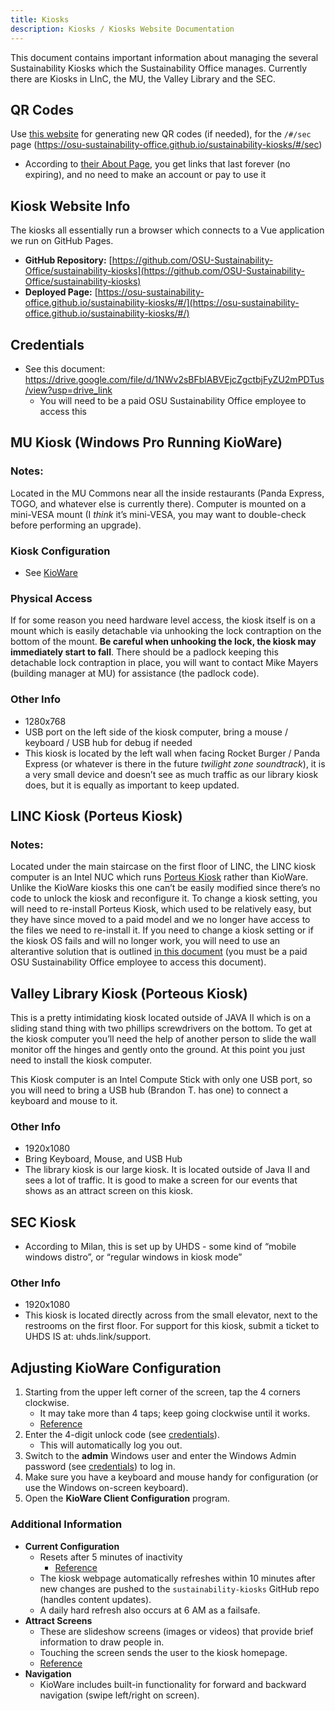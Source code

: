 ```yaml
---
title: Kiosks
description: Kiosks / Kiosks Website Documentation
---
```


This document contains important information about managing the several Sustainability Kiosks which the Sustainability Office manages. Currently there are Kiosks in LInC, the MU, the Valley Library and the SEC.

## QR Codes

Use [this website](https://www.qrcode-monkey.com) for generating new QR codes (if needed), for the `/#/sec` page (https://osu-sustainability-office.github.io/sustainability-kiosks/#/sec)

- According to [their About Page](https://www.qrcode-monkey.com/#about), you get links that last forever (no expiring), and no need to make an account or pay to use it

## Kiosk Website Info

The kiosks all essentially run a browser which connects to a Vue application we run on GitHub Pages.

- **GitHub Repository:** [https://github.com/OSU-Sustainability-Office/sustainability-kiosks](https://github.com/OSU-Sustainability-Office/sustainability-kiosks)
- **Deployed Page:** [https://osu-sustainability-office.github.io/sustainability-kiosks/#/](https://osu-sustainability-office.github.io/sustainability-kiosks/#/)

## Credentials

- See this document: https://drive.google.com/file/d/1NWv2sBFblABVEjcZgctbjFyZU2mPDTus/view?usp=drive_link
  - You will need to be a paid OSU Sustainability Office employee to access this

## MU Kiosk (Windows Pro Running KioWare)

### Notes:

Located in the MU Commons near all the inside restaurants (Panda Express, TOGO, and whatever else is currently there). Computer is mounted on a mini-VESA mount (I _think_ it’s mini-VESA, you may want to double-check before performing an upgrade).

### Kiosk Configuration

- See [KioWare](#kioware)

### Physical Access

If for some reason you need hardware level access, the kiosk itself is on a mount which is easily detachable via unhooking the lock contraption on the bottom of the mount. **Be careful when unhooking the lock, the kiosk may immediately start to fall**. There should be a padlock keeping this detachable lock contraption in place, you will want to contact Mike Mayers (building manager at MU) for assistance (the padlock code).

### Other Info

- 1280x768
- USB port on the left side of the kiosk computer, bring a mouse / keyboard / USB hub for debug if needed
- This kiosk is located by the left wall when facing Rocket Burger / Panda Express (or whatever is there in the future _twilight zone soundtrack_), it is a very small device and doesn’t see as much traffic as our library kiosk does, but it is equally as important to keep updated.

## LINC Kiosk (Porteus Kiosk)

### Notes:

Located under the main staircase on the first floor of LINC, the LINC kiosk computer is an Intel NUC which runs [Porteus Kiosk](https://porteus-kiosk.org/) rather than KioWare. Unlike the KioWare kiosks this one can’t be easily modified since there’s no code to unlock the kiosk and reconfigure it. To change a kiosk setting, you will need to re-install Porteus Kiosk, which used to be relatively easy, but they have since moved to a paid model and we no longer have access to the files we need to re-install it. If you need to change a kiosk setting or if the kiosk OS fails and will no longer work, you will need to use an alterantive solution that is outlined [in this document](https://docs.google.com/document/d/1SSehenWVNsSmiOiyzWv8hSBRxiFihl54C7RGu5SlUtc/edit?tab=t.0#heading=h.wf398kazbr04) (you must be a paid OSU Sustainability Office employee to access this document).

## Valley Library Kiosk (Porteous Kiosk)

This is a pretty intimidating kiosk located outside of JAVA II which is on a sliding stand thing with two phillips screwdrivers on the bottom. To get at the kiosk computer you’ll need the help of another person to slide the wall monitor off the hinges and gently onto the ground. At this point you just need to install the kiosk computer.

This Kiosk computer is an Intel Compute Stick with only one USB port, so you will need to bring a USB hub (Brandon T. has one) to connect a keyboard and mouse to it.

### Other Info

- 1920x1080
- Bring Keyboard, Mouse, and USB Hub
- The library kiosk is our large kiosk. It is located outside of Java II and sees a lot of traffic. It is good to make a screen for our events that shows as an attract screen on this kiosk.

## SEC Kiosk

- According to Milan, this is set up by UHDS - some kind of “mobile windows distro”, or “regular windows in kiosk mode”

### Other Info

- 1920x1080
- This kiosk is located directly across from the small elevator, next to the restrooms on the first floor. For support for this kiosk, submit a ticket to UHDS IS at: uhds.link/support.

## Adjusting KioWare Configuration
1. Starting from the upper left corner of the screen, tap the 4 corners clockwise.  
   - It may take more than 4 taps; keep going clockwise until it works.  
   - [Reference](https://www.kioware.com/faqs.aspx?id=-162698673)  
2. Enter the 4-digit unlock code (see [credentials](#credentials)).  
   - This will automatically log you out.  
3. Switch to the **admin** Windows user and enter the Windows Admin password (see [credentials](#credentials)) to log in.  
4. Make sure you have a keyboard and mouse handy for configuration (or use the Windows on-screen keyboard).  
5. Open the **KioWare Client Configuration** program.  
### Additional Information
- **Current Configuration**
  - Resets after 5 minutes of inactivity  
    - [Reference](https://www.kioware.com/docs.aspx?u=configattracttab.html&p=3&v=8.6&t=4#AttractTab)
  - The kiosk webpage automatically refreshes within 10 minutes after new changes are pushed to the `sustainability-kiosks` GitHub repo (handles content updates).
  - A daily hard refresh also occurs at 6 AM as a failsafe.
- **Attract Screens**
  - These are slideshow screens (images or videos) that provide brief information to draw people in.  
  - Touching the screen sends the user to the kiosk homepage.  
  - [Reference](https://www.kioware.com/docs.aspx?u=configattracttab.html&p=3&v=8.6&t=4#AttractScreens)
- **Navigation**
  - KioWare includes built-in functionality for forward and backward navigation (swipe left/right on screen).  